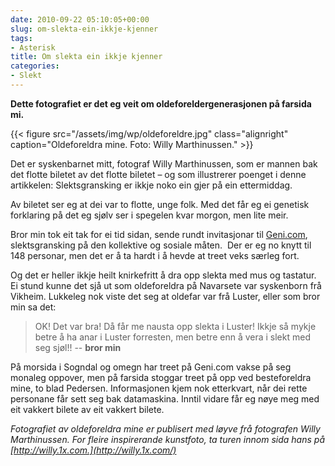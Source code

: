 ```yaml
---
date: 2010-09-22 05:10:05+00:00
slug: om-slekta-ein-ikkje-kjenner
tags: 
- Asterisk
title: Om slekta ein ikkje kjenner
categories:
- Slekt
---
```


**Dette fotografiet er det eg veit om oldeforeldergenerasjonen på farsida mi.**

{{< figure src="/assets/img/wp/oldeforeldre.jpg" class="alignright" caption="Oldeforeldra mine. Foto: Willy Marthinussen." >}}

<!--more-->

Det er syskenbarnet mitt, fotograf Willy Marthinussen, som er mannen bak det flotte biletet av det flotte biletet – og som illustrerer poenget i denne artikkelen: Slektsgransking er ikkje noko ein gjer på ein ettermiddag.

Av biletet ser eg at dei var to flotte, unge folk. Med det får eg ei genetisk forklaring på det eg sjølv ser i spegelen kvar morgon, men lite meir.

Bror min tok eit tak for ei tid sidan, sende rundt invitasjonar til [Geni.com](http://www.geni.com/), slektsgransking på den kollektive og sosiale måten.  Der er eg no knytt til 148 personar, men det er å ta hardt i å hevde at treet veks særleg fort.

Og det er heller ikkje heilt knirkefritt å dra opp slekta med mus og tastatur. Ei stund kunne det sjå ut som oldeforeldra på Navarsete var syskenborn frå Vikheim. Lukkeleg nok viste det seg at oldefar var frå Luster, eller som bror min sa det:


>OK! Det var bra! Då får me nausta opp slekta i Luster! Ikkje så mykje betre å ha anar i Luster forresten, men betre enn å vera i slekt med seg sjøl!! -- **bror min**


På morsida i Sogndal og omegn har treet på Geni.com vakse på seg monaleg oppover, men på farsida stoggar treet på opp ved besteforeldra mine, to blad Pedersen. Informasjonen kjem nok etterkvart, når dei rette personane får sett seg bak datamaskina. Inntil vidare får eg nøye meg med eit vakkert bilete av eit vakkert bilete.

_Fotografiet av oldeforeldra mine er publisert med løyve frå fotografen Willy Marthinussen. For fleire inspirerande kunstfoto, ta turen innom sida hans på [http://willy.1x.com.](http://willy.1x.com/)_
